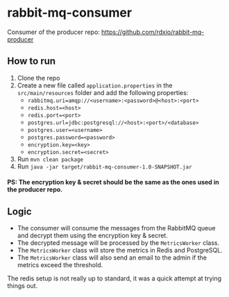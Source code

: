 # rabbit-mq-consumer
Consumer of the producer repo: https://github.com/rdxio/rabbit-mq-producer

## How to run
1. Clone the repo
2. Create a new file called `application.properties` in the `src/main/resources` folder and add the following properties:
    - `rabbitmq.uri=amqp://<username>:<password>@<host>:<port>`
    - `redis.host=<host>`
    - `redis.port=<port>`
    - `postgres.url=jdbc:postgresql://<host>:<port>/<database>`
    - `postgres.user=<username>`
    - `postgres.password=<password>`
    - `encryption.key=<key>`
    - `encryption.secret=<secret>`
3. Run `mvn clean package`
4. Run `java -jar target/rabbit-mq-consumer-1.0-SNAPSHOT.jar`

#### PS: The encryption key & secret should be the same as the ones used in the producer repo.

## Logic
- The consumer will consume the messages from the RabbitMQ queue and decrypt them using the encryption key & secret.
- The decrypted message will be processed by the `MetricsWorker` class.
- The `MetricsWorker` class will store the metrics in Redis and PostgreSQL.
- The `MetricsWorker` class will also send an email to the admin if the metrics exceed the threshold.

The redis setup is not really up to standard, it was a quick attempt at trying things out.
